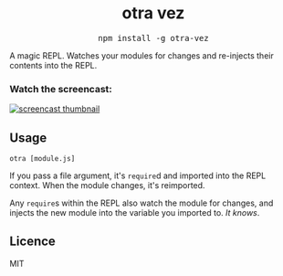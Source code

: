 <h1 align="center">
otra vez
</h1>
<pre align="center">npm install -g otra-vez</pre>


A magic REPL. Watches your modules for changes and re-injects their contents into the REPL.

### Watch the screencast:
[![screencast thumbnail](http://img.youtube.com/vi/icKzuyLuSxc/0.jpg)](http://youtu.be/icKzuyLuSxc)

## Usage

```
otra [module.js]
```

If you pass a file argument, it's `require`d and imported into the REPL context. When the module changes, it's reimported.

Any `require`s within the REPL also watch the module for changes, and injects the new module into the variable you imported to. *It knows*.

## Licence
MIT
